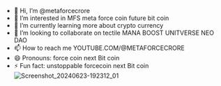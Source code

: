- 👋 Hi, I’m @metaforcecrore
- 👀 I’m interested in MFS meta force coin future bit coin 
- 🌱 I’m currently learning more about crypto currency 
- 💞️ I’m looking to collaborate on tectile MANA BOOST UNITVERSE NEO DAO 
- 📫 How to reach me YOUTUBE.COM/@METAFORCECRORE 
- 😄 Pronouns: force coin next Bit coin 
- ⚡ Fun fact: unstoppable forcecoin next Bit coin ![Screenshot_20240623-192312_01](https://github.com/metaforcecrore/metaforcecrore/assets/173661917/5d12d61b-b9a0-4914-9b62-60b3407e36c6)


<!---
metaforcecrore/metaforcecrore is a ✨ special ✨ repository because its `README.md` (this file) appears on your GitHub profile.
You can click the Preview link to take a look at your changes.
--->
